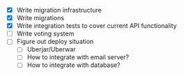 - [x] Write migration infrastructure
- [x] Write migrations
- [x] Write integration tests to cover current API functionality
- [ ] Write voting system
- [ ] Figure out deploy situation
  - [ ] Uberjar/Uberwar
  - [ ] How to integrate with email server?
  - [ ] How to integrate with database?
